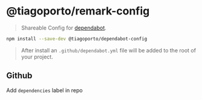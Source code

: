 # @tiagoporto/remark-config

> Shareable Config for [dependabot](https://github.com/dependabot/dependabot-core).

```bash
npm install --save-dev @tiagoporto/dependabot-config
```

> After install an `.github/dependabot.yml` file will be added to the root of your project.

## Github

Add `dependencies` label in repo
